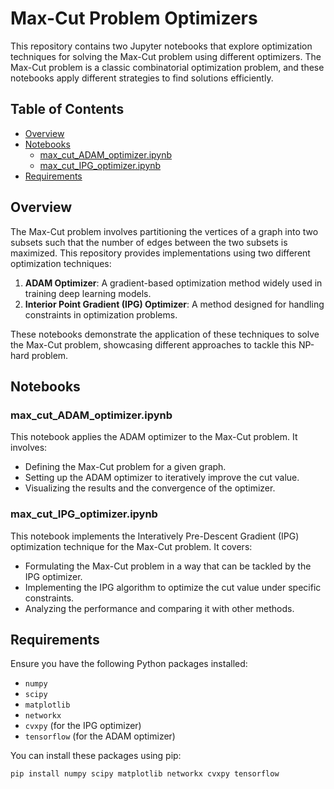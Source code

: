 # Max-Cut Problem Optimizers

This repository contains two Jupyter notebooks that explore optimization techniques for solving the Max-Cut problem using different optimizers. The Max-Cut problem is a classic combinatorial optimization problem, and these notebooks apply different strategies to find solutions efficiently.

## Table of Contents

- [Overview](#overview)
- [Notebooks](#notebooks)
  - [max_cut_ADAM_optimizer.ipynb](#max_cut_adam_optimizeripynb)
  - [max_cut_IPG_optimizer.ipynb](#max_cut_ipg_optimizeripynb)
- [Requirements](#requirements)


## Overview

The Max-Cut problem involves partitioning the vertices of a graph into two subsets such that the number of edges between the two subsets is maximized. This repository provides implementations using two different optimization techniques:

1. **ADAM Optimizer**: A gradient-based optimization method widely used in training deep learning models.
2. **Interior Point Gradient (IPG) Optimizer**: A method designed for handling constraints in optimization problems.

These notebooks demonstrate the application of these techniques to solve the Max-Cut problem, showcasing different approaches to tackle this NP-hard problem.

## Notebooks

### max_cut_ADAM_optimizer.ipynb

This notebook applies the ADAM optimizer to the Max-Cut problem. It involves:

- Defining the Max-Cut problem for a given graph.
- Setting up the ADAM optimizer to iteratively improve the cut value.
- Visualizing the results and the convergence of the optimizer.

### max_cut_IPG_optimizer.ipynb

This notebook implements the Interatively Pre-Descent Gradient (IPG) optimization technique for the Max-Cut problem. It covers:

- Formulating the Max-Cut problem in a way that can be tackled by the IPG optimizer.
- Implementing the IPG algorithm to optimize the cut value under specific constraints.
- Analyzing the performance and comparing it with other methods.

## Requirements

Ensure you have the following Python packages installed:

- `numpy`
- `scipy`
- `matplotlib`
- `networkx`
- `cvxpy` (for the IPG optimizer)
- `tensorflow` (for the ADAM optimizer)

You can install these packages using pip:

```bash
pip install numpy scipy matplotlib networkx cvxpy tensorflow
